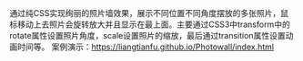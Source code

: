 通过纯CSS实现绚丽的照片墙效果，展示不同位置不同角度摆放的多张照片，鼠标移动上去照片会旋转放大并且显示在最上面。主要通过CSS3中transform中的rotate属性设置照片角度，scale设置照片的缩放，最后通过transition属性设置动画时间等。
案例演示：https://liangtianfu.github.io/Photowall/index.html
